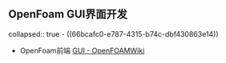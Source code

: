 ## OpenFoam GUI界面开发
collapsed:: true
	- ((66bcafc0-e787-4315-b74c-dbf430863e14))
- OpenFoam前端 [GUI - OpenFOAMWiki](https://openfoamwiki.net/index.php/GUI)